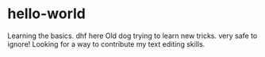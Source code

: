 # hello-world
Learning the basics.
dhf here
Old dog trying to learn new tricks.
very safe to ignore!
Looking for a way to contribute my text editing skills.
